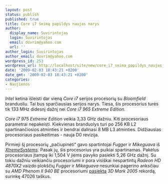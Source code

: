 ```yaml
---
layout: post
status: publish
published: true
title: Core i7 šeimą papildys naujas narys
author:
  display_name: Suvirintojas
  login: Suvirintojas
  email: dovrim@yahoo.com
  url: ''
author_login: Suvirintojas
author_email: dovrim@yahoo.com
wordpress_id: 253
wordpress_url: http://localhost/site/new/core_i7_seima_papildys_naujas_narys/
date: '2009-02-03 18:43:21 +0200'
date_gmt: '2009-02-03 18:43:21 +0200'
categories:
- Naujienos
---
```

<p><i>Intel</i> ketina išleisti dar vieną <i>Core i7</i> serijos procesorių su <i>Bloomfield</i> branduoliu. Tai bus sparčiausias serijos narys. Tiesa, šis procesorius turės tik 133 MHz didesnį dažnį nei <i>Core i7 965 Extreme Edition</i>.</p>
<p><i>Core i7 975 Extreme Edition</i> veikia 3,33 GHz dažniu. Kiti procesoriaus parametrai nepakeisti. Kiekvienas branduolys turi po 256 KB L2 spartinančiosios atminties ir bendrai dalinasi 8 MB L3 atminties. Didžiausias procesoriaus pasikeitimas - nauja D0 revizija.</p>
<p>Pirmieji šį procesorių „pačiupinėti“ gavo spartintojai <i>Fugger</i> ir <i>Mikeguava</i> iš <a class="ns" href="http://www.xtremesystems.org/forums/showthread.php?t=216495"><i>XtremeSystems</i></a>. Pasak jų, šis procesorius yra puikiai spartinamas. Pakėlus procesoriaus įtampą iki 1,504 V jiems pavyko pasiekti 5,26 GHz dažnį. Su tokiu dažniu veikiančiu procesoriumi ir pora visiškai nespartintų <i>Radeon HD 4870X2</i> vaizdo plokščių <i>Fugger</i> ir <i>Mikeguava</i> nesunkiai pagerino anksčiau su <i>AMD Phenom II 940 BE</i> procesoriumi <a class="ns" href="http://www.technews.lt/tekstas/Phenom_II__pakelia__ir_6,5_GHz_taktini_dazni.html;;">pasiektą</a> <i>3D Mark 2005</i> rekordą, surinkę 47026 taškus.</p>

